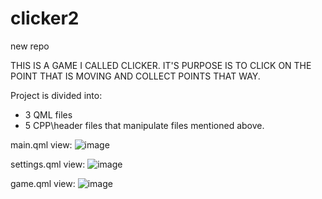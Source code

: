 # clicker2
new repo

THIS IS A GAME I CALLED CLICKER. IT'S PURPOSE IS TO CLICK ON THE POINT THAT IS MOVING AND COLLECT POINTS THAT WAY. 

Project is divided into:
- 3 QML files
- 5 CPP\header files that manipulate files mentioned above.

main.qml view:
![image](https://user-images.githubusercontent.com/98581418/182384304-68a6c8f5-4b93-4041-bf24-cce15e79d28f.png)

settings.qml view:
![image](https://user-images.githubusercontent.com/98581418/182384875-33af9f34-2fb0-44cc-892c-b6d149b104a6.png)

game.qml view:
![image](https://user-images.githubusercontent.com/98581418/182384963-044e0d47-f114-43be-9318-a565715e4ada.png)

